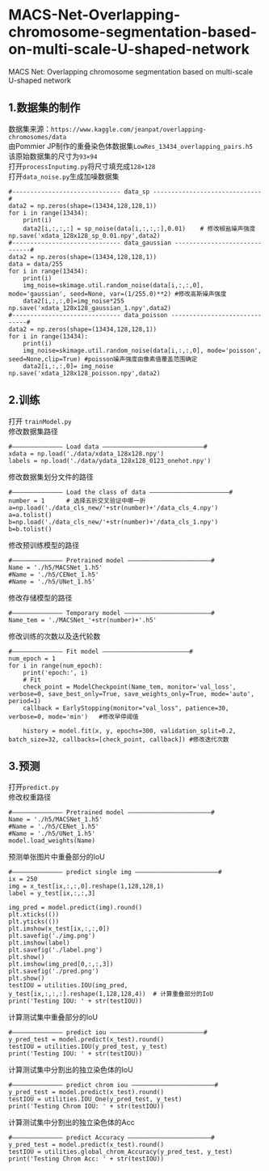 # MACS-Net-Overlapping-chromosome-segmentation-based-on-multi-scale-U-shaped-network
MACS Net: Overlapping chromosome segmentation based on multi-scale U-shaped network

## 1.数据集的制作
数据集来源：```https://www.kaggle.com/jeanpat/overlapping-chromosomes/data```  
由Pommier JP制作的重叠染色体数据集```LowRes_13434_overlapping_pairs.h5```  
该原始数据集的尺寸为```93×94```  
打开```processInputimg.py```将尺寸填充成```128×128```  
打开```data_noise.py```生成加噪数据集  
```
#------------------------------ data_sp ------------------------------#  
data2 = np.zeros(shape=(13434,128,128,1))
for i in range(13434):
    print(i)
    data2[i,:,:,:] = sp_noise(data[i,:,:,:],0.01)    # 修改椒盐噪声强度
np.save('xdata_128x128_sp_0.01.npy',data2)
#------------------------------ data_gaussian ------------------------------#  
data2 = np.zeros(shape=(13434,128,128,1))
data = data/255
for i in range(13434):
    print(i)
    img_noise=skimage.util.random_noise(data[i,:,:,0], mode='gaussian', seed=None, var=(1/255.0)**2) #修改高斯噪声强度
    data2[i,:,:,0]=img_noise*255 
np.save('xdata_128x128_gaussian_1.npy',data2)
#------------------------------ data_poisson ------------------------------# 
data2 = np.zeros(shape=(13434,128,128,1))
for i in range(13434):
    print(i)
    img_noise=skimage.util.random_noise(data[i,:,:,0], mode='poisson', seed=None,clip=True) #poisson噪声强度由像素值覆盖范围确定
    data2[i,:,:,0]= img_noise
np.save('xdata_128x128_poisson.npy',data2)
```

## 2.训练  
打开 `trainModel.py`   
修改数据集路径  
```
#—————————————— Load data ————————————————————————————#  
xdata = np.load('./data/xdata_128x128.npy')  
labels = np.load('./data/ydata_128x128_0123_onehot.npy')  
```  
修改数据集划分文件的路径  
```
#—————————————— Load the class of data ——————————————————————#  
number = 1      # 选择五折交叉验证中哪一折
a=np.load('./data_cls_new/'+str(number)+'/data_cls_4.npy')            
a=a.tolist()
b=np.load('./data_cls_new/'+str(number)+'/data_cls_1.npy')                 
b=b.tolist()
```
修改预训练模型的路径  
```
#—————————————— Pretrained model ———————————————————————#  
Name = './h5/MACSNet_1.h5'                                      
#Name = './h5/CENet_1.h5'
#Name = './h5/UNet_1.h5'
```

修改存储模型的路径  
```
#—————————————— Temporary model ————————————————————————#  
Name_tem = './MACSNet_'+str(number)+'.h5'  
```

修改训练的次数以及迭代轮数
```
#—————————————— Fit model ————————————————————————#  
num_epoch = 1                                                                                                                                     
for i in range(num_epoch):
    print('epoch:', i)
    # Fit
    check_point = ModelCheckpoint(Name_tem, monitor='val_loss', verbose=0, save_best_only=True, save_weights_only=True, mode='auto', period=1)  
    callback = EarlyStopping(monitor="val_loss", patience=30, verbose=0, mode='min')   #修改早停阈值
    
    history = model.fit(x, y, epochs=300, validation_split=0.2, batch_size=32, callbacks=[check_point, callback]) #修改迭代次数
```

## 3.预测
打开`predict.py`  
修改权重路径  
```
#—————————————— Pretrained model ———————————————————————#  
Name = './h5/MACSNet_1.h5'                                      
#Name = './h5/CENet_1.h5'
#Name = './h5/UNet_1.h5'  
model.load_weights(Name)   
```

预测单张图片中重叠部分的IoU  
```
#—————————————— predict single img ———————————————————————#  
ix = 250    
img = x_test[ix,:,:,0].reshape(1,128,128,1)
label = y_test[ix,:,:,3]

img_pred = model.predict(img).round()
plt.xticks(())
plt.yticks(())
plt.imshow(x_test[ix,:,:,0])
plt.savefig('./img.png')
plt.imshow(label)
plt.savefig('./label.png')
plt.show()
plt.imshow(img_pred[0,:,:,3])
plt.savefig('./pred.png')
plt.show()
testIOU = utilities.IOU(img_pred, y_test[ix,:,:,:].reshape(1,128,128,4))  # 计算重叠部分的IoU
print('Testing IOU: ' + str(testIOU))
```
计算测试集中重叠部分的IoU  
```
#—————————————— predict iou ——————————————————————————#  
y_pred_test = model.predict(x_test).round()
testIOU = utilities.IOU(y_pred_test, y_test)
print('Testing IOU: ' + str(testIOU))
```

计算测试集中分割出的独立染色体的IoU  
```
#—————————————— predict chrom iou ———————————————————————#  
y_pred_test = model.predict(x_test).round()
testIOU = utilities.IOU_One(y_pred_test, y_test)
print('Testing Chrom IOU: ' + str(testIOU))
```
计算测试集中分割出的独立染色体的Acc  
```
#—————————————— predict Accuracy ———————————————————————#  
y_pred_test = model.predict(x_test).round()
testIOU = utilities.global_chrom_Accuracy(y_pred_test, y_test)
print('Testing Chrom Acc: ' + str(testIOU))
```
